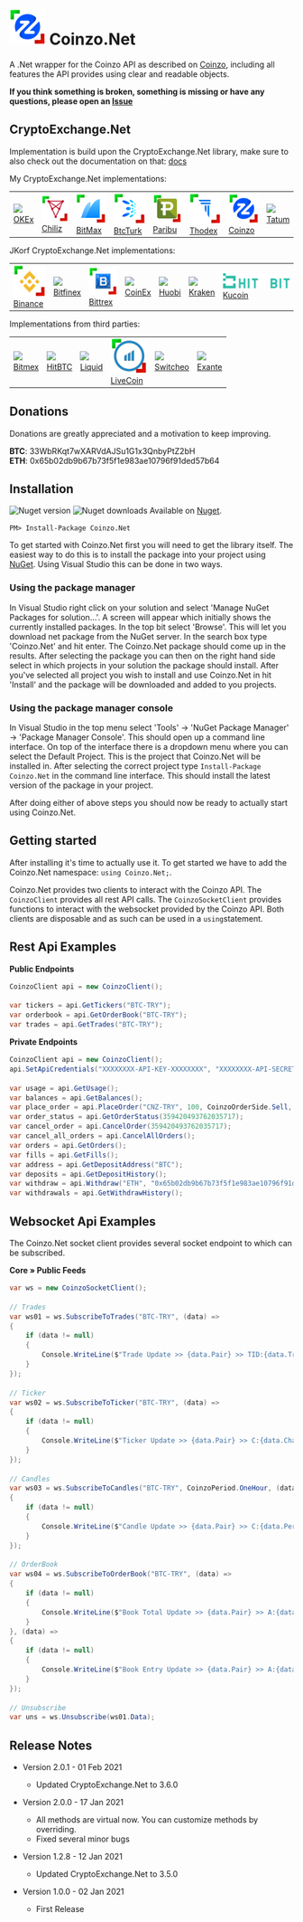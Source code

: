 ﻿# ![Icon](https://github.com/burakoner/Coinzo.Net/blob/master/Coinzo.Net/Icon/icon.png?raw=true) Coinzo.Net 

A .Net wrapper for the Coinzo API as described on [Coinzo](https://docs.coinzo.com), including all features the API provides using clear and readable objects.

**If you think something is broken, something is missing or have any questions, please open an [Issue](https://github.com/burakoner/Coinzo.Net/issues)**

## CryptoExchange.Net
Implementation is build upon the CryptoExchange.Net library, make sure to also check out the documentation on that: [docs](https://github.com/JKorf/CryptoExchange.Net)

My CryptoExchange.Net implementations:
<table>
<tr>
<td><a href="https://github.com/burakoner/OKEx.Net"><img src="https://github.com/burakoner/OKEx.Net/blob/master/Okex.Net/Icon/icon.png?raw=true"></a>
<br />
<a href="https://github.com/burakoner/OKEx.Net">OKEx</a>
</td>
<td><a href="https://github.com/burakoner/Chiliz.Net"><img src="https://github.com/burakoner/Chiliz.Net/blob/master/Chiliz.Net/Icon/icon.png?raw=true"></a>
<br />
<a href="https://github.com/burakoner/Chiliz.Net">Chiliz</a>
</td>
<td><a href="https://github.com/burakoner/BitMax.Net"><img src="https://github.com/burakoner/BitMax.Net/blob/master/BitMax.Net/Icon/icon.png?raw=true"></a>
<br />
<a href="https://github.com/burakoner/BitMax.Net">BitMax</a>
</td>
<td><a href="https://github.com/burakoner/BtcTurk.Net"><img src="https://github.com/burakoner/BtcTurk.Net/blob/master/BtcTurk.Net/Icon/icon.png?raw=true"></a>
<br />
<a href="https://github.com/burakoner/BtcTurk.Net">BtcTurk</a>
</td>
<td><a href="https://github.com/burakoner/Paribu.Net"><img src="https://github.com/burakoner/Paribu.Net/blob/master/Paribu.Net/Icon/icon.png?raw=true"></a>
<br />
<a href="https://github.com/burakoner/Paribu.Net">Paribu</a>
</td>
<td><a href="https://github.com/burakoner/Thodex.Net"><img src="https://github.com/burakoner/Thodex.Net/blob/master/Thodex.Net/Icon/icon.png?raw=true"></a>
<br />
<a href="https://github.com/burakoner/Thodex.Net">Thodex</a>
</td>
<td><a href="https://github.com/burakoner/Coinzo.Net"><img src="https://github.com/burakoner/Coinzo.Net/blob/master/Coinzo.Net/Icon/icon.png?raw=true"></a>
<br />
<a href="https://github.com/burakoner/Coinzo.Net">Coinzo</a>
</td>
<td><a href="https://github.com/burakoner/Tatum.Net"><img src="https://github.com/burakoner/Tatum.Net/blob/master/Tatum.Net/Icon/icon.png?raw=true"></a>
<br />
<a href="https://github.com/burakoner/Tatum.Net">Tatum</a>
</td>
</tr>
</table>

JKorf CryptoExchange.Net implementations:
<table>
<tr>
<td><a href="https://github.com/JKorf/Binance.Net"><img src="https://github.com/JKorf/Binance.Net/blob/master/Binance.Net/Icon/icon.png?raw=true"></a>
<br />
<a href="https://github.com/JKorf/Binance.Net">Binance</a>
</td>
<td><a href="https://github.com/JKorf/Bitfinex.Net"><img src="https://github.com/JKorf/Bitfinex.Net/blob/master/Bitfinex.Net/Icon/icon.png?raw=true"></a>
<br />
<a href="https://github.com/JKorf/Bitfinex.Net">Bitfinex</a>
</td>
<td><a href="https://github.com/JKorf/Bittrex.Net"><img src="https://github.com/JKorf/Bittrex.Net/blob/master/Bittrex.Net/Icon/icon.png?raw=true"></a>
<br />
<a href="https://github.com/JKorf/Bittrex.Net">Bittrex</a>
</td>
<td><a href="https://github.com/JKorf/CoinEx.Net"><img src="https://github.com/JKorf/CoinEx.Net/blob/master/CoinEx.Net/Icon/icon.png?raw=true"></a>
<br />
<a href="https://github.com/JKorf/CoinEx.Net">CoinEx</a>
</td>
<td><a href="https://github.com/JKorf/Huobi.Net"><img src="https://github.com/JKorf/Huobi.Net/blob/master/Huobi.Net/Icon/icon.png?raw=true"></a>
<br />
<a href="https://github.com/JKorf/Huobi.Net">Huobi</a>
</td>
<td><a href="https://github.com/JKorf/Kraken.Net"><img src="https://github.com/JKorf/Kraken.Net/blob/master/Kraken.Net/Icon/icon.png?raw=true"></a>
<br />
<a href="https://github.com/JKorf/Kraken.Net">Kraken</a>
</td>
<td><a href="https://github.com/JKorf/Kucoin.Net"><img src="https://github.com/JKorf/Kucoin.Net/blob/master/Kucoin.Net/Icon/icon.png?raw=true"></a>
<br />
<a href="https://github.com/JKorf/Kucoin.Net">Kucoin</a>
</td>
</tr>
</table>

Implementations from third parties:
<table>
<tr>
<td><a href="https://github.com/ridicoulous/Bitmex.Net"><img src="https://github.com/ridicoulous/Bitmex.Net/blob/master/Bitmex.Net/Icon/icon.png"></a>
<br />
<a href="https://github.com/ridicoulous/Bitmex.Net">Bitmex</a>
</td>
<td><a href="https://github.com/intelligences/HitBTC.Net"><img src="https://github.com/intelligences/HitBTC.Net/blob/master/src/HitBTC.Net/Icon/icon.png?raw=true"></a>
<br />
<a href="https://github.com/intelligences/HitBTC.Net">HitBTC</a>
</td>
<td><a href="https://github.com/ridicoulous/LiquidQuoine.Net"><img src="https://github.com/ridicoulous/LiquidQuoine.Net/blob/master/Resources/icon.png?raw=true"></a>
<br />
<a href="https://github.com/ridicoulous/LiquidQuoine.Net">Liquid</a>
</td>
<td><a href="https://github.com/EricGarnier/LiveCoin.Net"><img src="https://github.com/EricGarnier/LiveCoin.Net/blob/master/LiveCoin.Net/Icon/icon.png?raw=true"></a>
<br />
<a href="https://github.com/EricGarnier/LiveCoin.Net">LiveCoin</a>
</td>
<td><a href="https://github.com/Zaliro/Switcheo.Net"><img src="https://github.com/Zaliro/Switcheo.Net/blob/master/Resources/switcheo-coin.png?raw=true"></a>
<br />
<a href="https://github.com/Zaliro/Switcheo.Net">Switcheo</a>
</td>
<td><a href="https://github.com/d-ugarov/Exante.Net"><img src="https://github.com/d-ugarov/Exante.Net/blob/master/Exante.Net/Icon/icon.png?raw=true"></a>
<br />
<a href="https://github.com/d-ugarov/Exante.Net">Exante</a>
</td>
</tr>
</table>

## Donations
Donations are greatly appreciated and a motivation to keep improving.

**BTC**:  33WbRKqt7wXARVdAJSu1G1x3QnbyPtZ2bH  
**ETH**:  0x65b02db9b67b73f5f1e983ae10796f91ded57b64  

## Installation
![Nuget version](https://img.shields.io/nuget/v/Coinzo.Net.svg)  ![Nuget downloads](https://img.shields.io/nuget/dt/Coinzo.Net.svg)
Available on [Nuget](https://www.nuget.org/packages/Coinzo.Net).
```
PM> Install-Package Coinzo.Net
```
To get started with Coinzo.Net first you will need to get the library itself. The easiest way to do this is to install the package into your project using  [NuGet](https://www.nuget.org/packages/Coinzo.Net). Using Visual Studio this can be done in two ways.

### Using the package manager
In Visual Studio right click on your solution and select 'Manage NuGet Packages for solution...'. A screen will appear which initially shows the currently installed packages. In the top bit select 'Browse'. This will let you download net package from the NuGet server. In the search box type 'Coinzo.Net' and hit enter. The Coinzo.Net package should come up in the results. After selecting the package you can then on the right hand side select in which projects in your solution the package should install. After you've selected all project you wish to install and use Coinzo.Net in hit 'Install' and the package will be downloaded and added to you projects.

### Using the package manager console
In Visual Studio in the top menu select 'Tools' -> 'NuGet Package Manager' -> 'Package Manager Console'. This should open up a command line interface. On top of the interface there is a dropdown menu where you can select the Default Project. This is the project that Coinzo.Net will be installed in. After selecting the correct project type  `Install-Package Coinzo.Net`  in the command line interface. This should install the latest version of the package in your project.

After doing either of above steps you should now be ready to actually start using Coinzo.Net.
## Getting started
After installing it's time to actually use it. To get started we have to add the Coinzo.Net namespace:  `using Coinzo.Net;`.

Coinzo.Net provides two clients to interact with the Coinzo API. The  `CoinzoClient`  provides all rest API calls. The  `CoinzoSocketClient` provides functions to interact with the websocket provided by the Coinzo API. Both clients are disposable and as such can be used in a  `using`statement.

## Rest Api Examples
**Public Endpoints**
```C#
CoinzoClient api = new CoinzoClient();

var tickers = api.GetTickers("BTC-TRY");
var orderbook = api.GetOrderBook("BTC-TRY");
var trades = api.GetTrades("BTC-TRY");
```

**Private Endpoints**
```C#
CoinzoClient api = new CoinzoClient();
api.SetApiCredentials("XXXXXXXX-API-KEY-XXXXXXXX", "XXXXXXXX-API-SECRET-XXXXXXXX");

var usage = api.GetUsage();
var balances = api.GetBalances();
var place_order = api.PlaceOrder("CNZ-TRY", 100, CoinzoOrderSide.Sell, CoinzoOrderType.Limit, 0.40m);
var order_status = api.GetOrderStatus(359420493762035717);
var cancel_order = api.CancelOrder(359420493762035717);
var cancel_all_orders = api.CancelAllOrders();
var orders = api.GetOrders();
var fills = api.GetFills();
var address = api.GetDepositAddress("BTC");
var deposits = api.GetDepositHistory();
var withdraw = api.Withdraw("ETH", "0x65b02db9b67b73f5f1e983ae10796f91ded57b64", 1.15m);
var withdrawals = api.GetWithdrawHistory();
```

## Websocket Api Examples
The Coinzo.Net socket client provides several socket endpoint to which can be subscribed.

**Core » Public Feeds**
```C#
var ws = new CoinzoSocketClient();

// Trades
var ws01 = ws.SubscribeToTrades("BTC-TRY", (data) =>
{
    if (data != null)
    {
        Console.WriteLine($"Trade Update >> {data.Pair} >> TID:{data.TradeId} OID:{data.OrderId} A:{data.Amount}");
    }
});

// Ticker
var ws02 = ws.SubscribeToTicker("BTC-TRY", (data) =>
{
    if (data != null)
    {
        Console.WriteLine($"Ticker Update >> {data.Pair} >> C:{data.Change} CP:{data.ChangePercent} O:{data.Open} H:{data.High} L:{data.Low} C:{data.Close} V:{data.Volume}");
    }
});

// Candles
var ws03 = ws.SubscribeToCandles("BTC-TRY", CoinzoPeriod.OneHour, (data) =>
{
    if (data != null)
    {
        Console.WriteLine($"Candle Update >> {data.Pair} >> C:{data.Period} O:{data.Open} H:{data.High} L:{data.Low} C:{data.Close} V:{data.Volume}");
    }
});

// OrderBook
var ws04 = ws.SubscribeToOrderBook("BTC-TRY", (data) =>
{
    if (data != null)
    {
        Console.WriteLine($"Book Total Update >> {data.Pair} >> A:{data.Amount} V:{data.Value}");
    }
}, (data) =>
{
    if (data != null)
    {
        Console.WriteLine($"Book Entry Update >> {data.Pair} >> A:{data.Amount} C:{data.Count} OID:{data.OrderId}");
    }
});

// Unsubscribe
var uns = ws.Unsubscribe(ws01.Data);
```

## Release Notes
* Version 2.0.1 - 01 Feb 2021
    * Updated CryptoExchange.Net to 3.6.0

* Version 2.0.0 - 17 Jan 2021
    * All methods are virtual now. You can customize methods by overriding.
    * Fixed several minor bugs

* Version 1.2.8 - 12 Jan 2021
    * Updated CryptoExchange.Net to 3.5.0

* Version 1.0.0 - 02 Jan 2021
    * First Release
